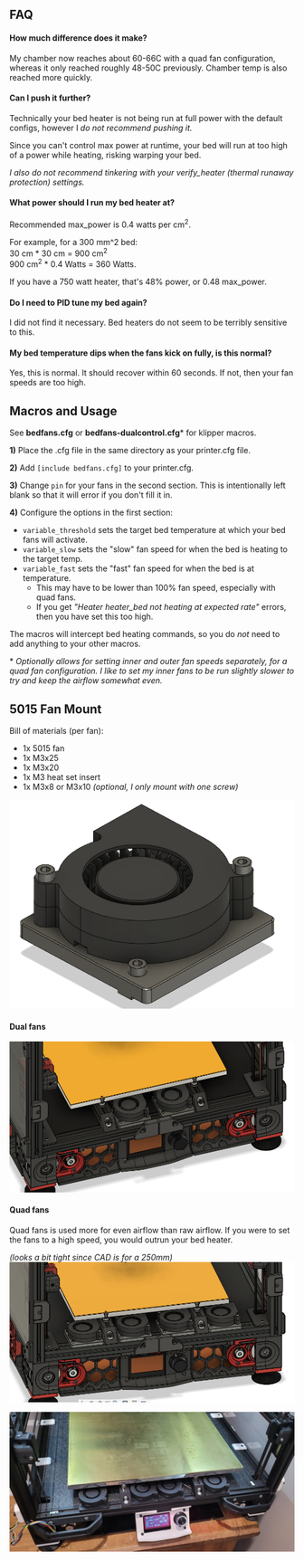 ## <b>FAQ</b>

#### How much difference does it make?
My chamber now reaches about 60-66C with a quad fan configuration, whereas it only reached roughly 48-50C previously. Chamber temp is also reached more quickly.

#### Can I push it further?

Technically your bed heater is not being run at full power with the default configs, however I <i>do not recommend pushing it.</i>

Since you can't control max power at runtime, your bed will run at too high of a power while heating, risking warping your bed. 

<i>I also do not recommend tinkering with your verify_heater (thermal runaway protection) settings.</i>

#### What power should I run my bed heater at?

Recommended max_power is 0.4 watts per cm<sup>2</sup>.

For example, for a 300 mm^2 bed:\
30 cm * 30 cm = 900 cm<sup>2</sup>\
900 cm<sup>2</sup> * 0.4 Watts = 360 Watts.

If you have a 750 watt heater, that's 48% power, or 0.48 max_power.

#### Do I need to PID tune my bed again?

I did not find it necessary. Bed heaters do not seem to be terribly sensitive to this. 

#### My bed temperature dips when the fans kick on fully, is this normal?

Yes, this is normal. It should recover within 60 seconds. If not, then your fan speeds are too high.

## <b>Macros and Usage</b>

See <b>bedfans.cfg</b> or <b>bedfans-dualcontrol.cfg</b>* for klipper macros.

<b>1)</b> Place the .cfg file in the same directory as your printer.cfg file. 

<b>2)</b> Add `[include bedfans.cfg]` to your printer.cfg.

<b>3)</b> Change `pin` for your fans in the second section. This is intentionally left blank so that it will error if you don't fill it in.

<b>4)</b> Configure the options in the first section:

* `variable_threshold` sets the target bed temperature at which your bed fans will activate.
* `variable_slow` sets the "slow" fan speed for when the bed is heating to the target temp.
* `variable_fast` sets the "fast" fan speed for when the bed is at temperature.
    * This may have to be lower than 100% fan speed, especially with quad fans.
    * If you get <i>"Heater heater_bed not heating at expected rate"</i> errors, then you have set this too high. 

The macros will intercept bed heating commands, so you do <i>not</i> need to add anything to your other macros. 

\* <i>Optionally allows for setting inner and outer fan speeds separately, for a quad fan configuration. I like to set my inner fans to be run slightly slower to try and keep the airflow somewhat even.</i>


## <b>5015 Fan Mount</b>

Bill of materials (per fan):
- 1x 5015 fan
- 1x M3x25
- 1x M3x20
- 1x M3 heat set insert
- 1x M3x8 or M3x10 <i>(optional, I only mount with one screw)</i>



![5015 Fan Mount](Images/5015_mount_isolated.png)  

#### Dual fans
![5015 Dual](Images/5015_dual.png)  

#### Quad fans
Quad fans is used more for even airflow than raw airflow. If you were to set the fans to a high speed, you would outrun your bed heater.

<i>(looks a bit tight since CAD is for a 250mm)</i>
![5015 Quad](Images/5015_quad.png)  

![5015 Quad Installed](Images/5015_quad_installed.png)  

